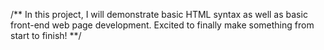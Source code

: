 /** In this project, I will demonstrate basic HTML syntax as well as basic front-end web page development. Excited to finally make something from start to finish! **/
